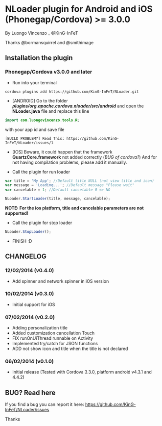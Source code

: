 # NLoader plugin for Android and iOS (Phonegap/Cordova) >= 3.0.0

By Luongo Vincenzo _ @KinG-InFeT

Thanks @bormansquirrel and @smithimage


## Installation the plugin

### Phonegap/Cordova v3.0.0 and later


* Run into your terminal

```text
cordova plugins add https://github.com/KinG-InFeT/NLoader.git
```

* [ANDROID] Go to the folder **_plugins/org.apache.cordova.nloader/src/android_** and open the **NLoader.java** file and replace this line

```java
import com.luongovincenzo.tools.R;
```

with your app id and save file

    [BUILD PROBLEM?] Read This: https://github.com/KinG-InFeT/NLoader/issues/1


* [IOS] Beware, it could happen that the framework **QuartzCore.framework** not added correctly (_BUG of cordova?_) And for not having compilation problems, please add it manually.


* Call the plugin for run loader

```javascript
var title = 'My App'; //Default title NULL (not view title and icon)
var message = 'Loading...'; //Default message "Please wait"
var cancelable = 1; //Default cancelable 0 => NO

NLoader.StartLoader(title, message, cancelable);
```

**NOTE: For the ios platform, title and cancelable parameters are not supported!**

* Call the plugin for stop loader

```javascript
NLoader.StopLoader();
```

* FINISH :D


## CHANGELOG

### 12/02/2014 (v0.4.0)
* Add spinner and network spinner in iOS version

### 10/02/2014 (v0.3.0)
* Initial support for iOS

### 07/02/2014 (v0.2.0)
* Adding personalization title
* Added customization cancellation Touch
* FIX runOnUiThread runnable on Activity
* Implemented try/catch for JSON functions
* ADD not show icon and title when the title is not declared

### 06/02/2014 (v0.1.0)
* Initial release (Tested with Cordova 3.3.0, platform android v4.3.1 and 4.4.2)



## BUG? Read here

If you find a bug you can report it here: https://github.com/KinG-InFeT/NLoader/issues


Thanks
